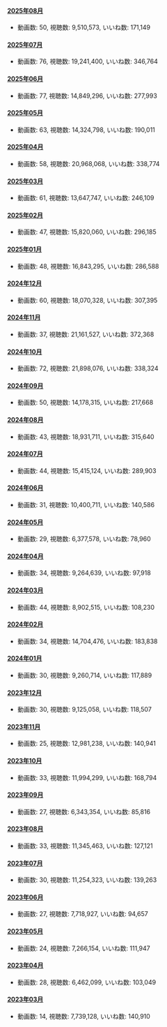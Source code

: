 #### [2025年08月](videos/202508 "wikilink")

-   動画数: 50, 視聴数: 9,510,573, いいね数: 171,149

#### [2025年07月](videos/202507 "wikilink")

-   動画数: 76, 視聴数: 19,241,400, いいね数: 346,764

#### [2025年06月](videos/202506 "wikilink")

-   動画数: 77, 視聴数: 14,849,296, いいね数: 277,993

#### [2025年05月](videos/202505 "wikilink")

-   動画数: 63, 視聴数: 14,324,798, いいね数: 190,011

#### [2025年04月](videos/202504 "wikilink")

-   動画数: 58, 視聴数: 20,968,068, いいね数: 338,774

#### [2025年03月](videos/202503 "wikilink")

-   動画数: 61, 視聴数: 13,647,747, いいね数: 246,109

#### [2025年02月](videos/202502 "wikilink")

-   動画数: 47, 視聴数: 15,820,060, いいね数: 296,185

#### [2025年01月](videos/202501 "wikilink")

-   動画数: 48, 視聴数: 16,843,295, いいね数: 286,588

#### [2024年12月](videos/202412 "wikilink")

-   動画数: 60, 視聴数: 18,070,328, いいね数: 307,395

#### [2024年11月](videos/202411 "wikilink")

-   動画数: 37, 視聴数: 21,161,527, いいね数: 372,368

#### [2024年10月](videos/202410 "wikilink")

-   動画数: 72, 視聴数: 21,898,076, いいね数: 338,324

#### [2024年09月](videos/202409 "wikilink")

-   動画数: 50, 視聴数: 14,178,315, いいね数: 217,668

#### [2024年08月](videos/202408 "wikilink")

-   動画数: 43, 視聴数: 18,931,711, いいね数: 315,640

#### [2024年07月](videos/202407 "wikilink")

-   動画数: 44, 視聴数: 15,415,124, いいね数: 289,903

#### [2024年06月](videos/202406 "wikilink")

-   動画数: 31, 視聴数: 10,400,711, いいね数: 140,586

#### [2024年05月](videos/202405 "wikilink")

-   動画数: 29, 視聴数: 6,377,578, いいね数: 78,960

#### [2024年04月](videos/202404 "wikilink")

-   動画数: 34, 視聴数: 9,264,639, いいね数: 97,918

#### [2024年03月](videos/202403 "wikilink")

-   動画数: 44, 視聴数: 8,902,515, いいね数: 108,230

#### [2024年02月](videos/202402 "wikilink")

-   動画数: 34, 視聴数: 14,704,476, いいね数: 183,838

#### [2024年01月](videos/202401 "wikilink")

-   動画数: 30, 視聴数: 9,260,714, いいね数: 117,889

#### [2023年12月](videos/202312 "wikilink")

-   動画数: 30, 視聴数: 9,125,058, いいね数: 118,507

#### [2023年11月](videos/202311 "wikilink")

-   動画数: 25, 視聴数: 12,981,238, いいね数: 140,941

#### [2023年10月](videos/202310 "wikilink")

-   動画数: 33, 視聴数: 11,994,299, いいね数: 168,794

#### [2023年09月](videos/202309 "wikilink")

-   動画数: 27, 視聴数: 6,343,354, いいね数: 85,816

#### [2023年08月](videos/202308 "wikilink")

-   動画数: 33, 視聴数: 11,345,463, いいね数: 127,121

#### [2023年07月](videos/202307 "wikilink")

-   動画数: 30, 視聴数: 11,254,323, いいね数: 139,263

#### [2023年06月](videos/202306 "wikilink")

-   動画数: 27, 視聴数: 7,718,927, いいね数: 94,657

#### [2023年05月](videos/202305 "wikilink")

-   動画数: 24, 視聴数: 7,266,154, いいね数: 111,947

#### [2023年04月](videos/202304 "wikilink")

-   動画数: 28, 視聴数: 6,462,099, いいね数: 103,049

#### [2023年03月](videos/202303 "wikilink")

-   動画数: 14, 視聴数: 7,739,128, いいね数: 140,910

